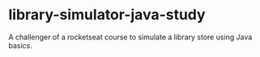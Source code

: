 # library-simulator-java-study
 A challenger of a rocketseat course to simulate a library store using Java basics.
